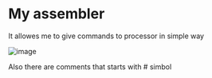 # My assembler
It allowes me to give commands to processor in simple way

![image](https://github.com/CiberMonah/Calculator/assets/142305833/dc3a46c1-f8d1-49ab-b855-263eb2224617)

Also there are comments that starts with # simbol
